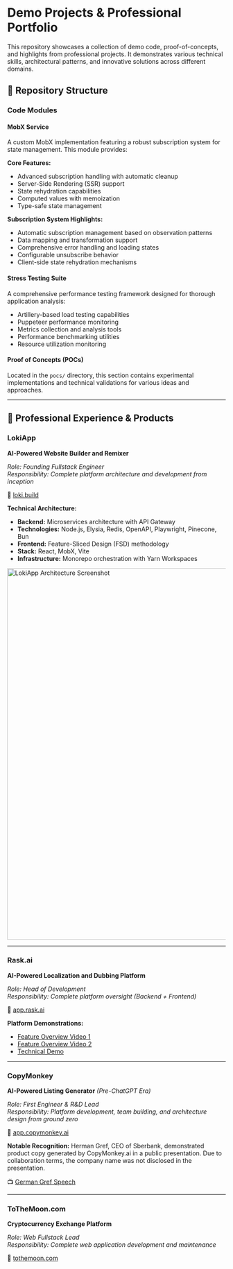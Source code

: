 # Demo Projects & Professional Portfolio

This repository showcases a collection of demo code, proof-of-concepts, and highlights from professional projects. It demonstrates various technical skills, architectural patterns, and innovative solutions across different domains.

## 📁 Repository Structure

### Code Modules

#### MobX Service
A custom MobX implementation featuring a robust subscription system for state management. This module provides:

**Core Features:**
- Advanced subscription handling with automatic cleanup
- Server-Side Rendering (SSR) support
- State rehydration capabilities
- Computed values with memoization
- Type-safe state management

**Subscription System Highlights:**
- Automatic subscription management based on observation patterns
- Data mapping and transformation support
- Comprehensive error handling and loading states
- Configurable unsubscribe behavior
- Client-side state rehydration mechanisms

#### Stress Testing Suite
A comprehensive performance testing framework designed for thorough application analysis:

- Artillery-based load testing capabilities
- Puppeteer performance monitoring
- Metrics collection and analysis tools
- Performance benchmarking utilities
- Resource utilization monitoring

#### Proof of Concepts (POCs)
Located in the `pocs/` directory, this section contains experimental implementations and technical validations for various ideas and approaches.

---

## 🚀 Professional Experience & Products

### LokiApp
**AI-Powered Website Builder and Remixer**

*Role: Founding Fullstack Engineer*  
*Responsibility: Complete platform architecture and development from inception*

🔗 [loki.build](https://www.loki.build/)

**Technical Architecture:**
- **Backend:** Microservices architecture with API Gateway
- **Technologies:** Node.js, Elysia, Redis, OpenAPI, Playwright, Pinecone, Bun
- **Frontend:** Feature-Sliced Design (FSD) methodology
- **Stack:** React, MobX, Vite
- **Infrastructure:** Monorepo orchestration with Yarn Workspaces

<img width="1135" height="857" alt="LokiApp Architecture Screenshot" src="https://github.com/user-attachments/assets/cdad57bc-e0bc-4766-b0a6-70d27c8d28f8" />

---

### Rask.ai
**AI-Powered Localization and Dubbing Platform**

*Role: Head of Development*  
*Responsibility: Complete platform oversight (Backend + Frontend)*

🔗 [app.rask.ai](https://app.rask.ai/)

**Platform Demonstrations:**
- [Feature Overview Video 1](https://www.youtube.com/watch?v=NNUQEl0fq9k)
- [Feature Overview Video 2](https://www.youtube.com/watch?v=brUewaGWzyM)
- [Technical Demo](https://www.youtube.com/watch?v=1viNLRODRW8)

---

### CopyMonkey
**AI-Powered Listing Generator** *(Pre-ChatGPT Era)*

*Role: First Engineer & R&D Lead*  
*Responsibility: Platform development, team building, and architecture design from ground zero*

🔗 [app.copymonkey.ai](https://app.copymonkey.ai/)

**Notable Recognition:**
Herman Gref, CEO of Sberbank, demonstrated product copy generated by CopyMonkey.ai in a public presentation. Due to collaboration terms, the company name was not disclosed in the presentation.

📺 [German Gref Speech](https://www.youtube.com/watch?v=NIwCRJYpojM)

---

### ToTheMoon.com
**Cryptocurrency Exchange Platform**

*Role: Web Fullstack Lead*  
*Responsibility: Complete web application development and maintenance*

🔗 [tothemoon.com](https://tothemoon.com/)





